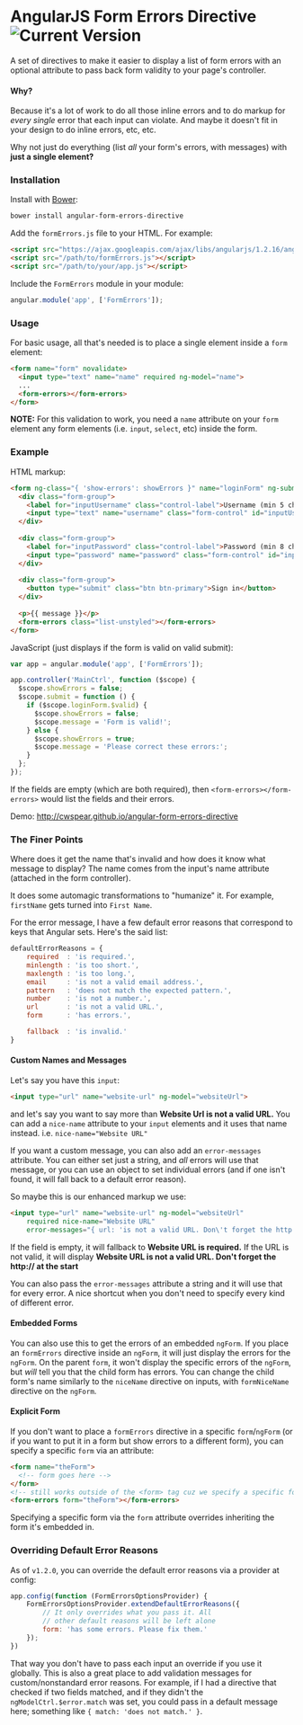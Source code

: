 # AngularJS Form Errors Directive ![Current Version](http://img.shields.io/github/tag/CWSpear/angular-form-errors-directive.svg?style=flat)

A set of directives to make it easier to display a list of form errors with an optional attribute to pass back form validity to your page's controller.

#### Why?

Because it's a lot of work to do all those inline errors and to do markup for *every single* error that each input can violate. And maybe it doesn't fit in your design to do inline errors, etc, etc.

Why not just do everything (list *all* your form's errors, with messages) with **just a single element?**

### Installation

Install with [Bower](http://bower.io/):

```bash
bower install angular-form-errors-directive
```

Add the `formErrors.js` file to your HTML. For example:

```html
<script src="https://ajax.googleapis.com/ajax/libs/angularjs/1.2.16/angular.js"></script>
<script src="/path/to/formErrors.js"></script>
<script src="/path/to/your/app.js"></script>
```

Include the `FormErrors` module in your module:

```javascript
angular.module('app', ['FormErrors']);
```

### Usage

For basic usage, all that's needed is to place a single element inside a `form` element:

```html
<form name="form" novalidate>
  <input type="text" name="name" required ng-model="name">
  ...
  <form-errors></form-errors>
</form>
```

**NOTE:** For this validation to work, you need a `name` attribute on your `form` element any form elements (i.e. `input`, `select`, etc) inside the form.

### Example

HTML markup:

```html
<form ng-class="{ 'show-errors': showErrors }" name="loginForm" ng-submit="submit()" role="form" novalidate>
  <div class="form-group">
    <label for="inputUsername" class="control-label">Username (min 5 char)</label>
    <input type="text" name="username" class="form-control" id="inputUsername" placeholder="Username" ng-minlength="5" required ng-model="user.username">
  </div>
  
  <div class="form-group">
    <label for="inputPassword" class="control-label">Password (min 8 char)</label>
    <input type="password" name="password" class="form-control" id="inputPassword" placeholder="Password" ng-minlength="8" required ng-model="user.password">
  </div>
  
  <div class="form-group">
    <button type="submit" class="btn btn-primary">Sign in</button>
  </div>
  
  <p>{{ message }}</p>
  <form-errors class="list-unstyled"></form-errors>
</form>
```

JavaScript (just displays if the form is valid on valid submit):

```javascript
var app = angular.module('app', ['FormErrors']);

app.controller('MainCtrl', function ($scope) {
  $scope.showErrors = false;
  $scope.submit = function () {
    if ($scope.loginForm.$valid) {
      $scope.showErrors = false;
      $scope.message = 'Form is valid!';
    } else {
      $scope.showErrors = true;
      $scope.message = 'Please correct these errors:';
    }
  };
});
```

If the fields are empty (which are both required), then `<form-errors></form-errors>` would list the fields and their errors.

Demo: http://cwspear.github.io/angular-form-errors-directive

### The Finer Points

Where does it get the name that's invalid and how does it know what message to display? The name comes from the input's name attribute (attached in the form controller).

It does some automagic transformations to "humanize" it. For example, `firstName` gets turned into `First Name`.

For the error message, I have a few default error reasons that correspond to keys that Angular sets. Here's the said list:

```javascript
defaultErrorReasons = {
    required  : 'is required.',
    minlength : 'is too short.',
    maxlength : 'is too long.',
    email     : 'is not a valid email address.',
    pattern   : 'does not match the expected pattern.',
    number    : 'is not a number.',
    url       : 'is not a valid URL.',
    form      : 'has errors.',

    fallback  : 'is invalid.'
}
```

#### Custom Names and Messages

Let's say you have this `input`:

```html
<input type="url" name="website-url" ng-model="websiteUrl">
```

and let's say you want to say more than **Website Url is not a valid URL.** You can add a `nice-name` attribute to your `input` elements and it uses that name instead. i.e. `nice-name="Website URL"`

If you want a custom message, you can also add an `error-messages` attribute. You can either set just a string, and *all* errors will use that message, or you can use an object to set individual errors (and if one isn't found, it will fall back to a default error reason).

So maybe this is our enhanced markup we use:

```html
<input type="url" name="website-url" ng-model="websiteUrl" 
    required nice-name="Website URL" 
    error-messages="{ url: 'is not a valid URL. Don\'t forget the http:// at the start' }">
```

If the field is empty, it will fallback to **Website URL is required.** If the URL is not valid, it will display **Website URL is not a valid URL. Don't forget the http:// at the start**

You can also pass the `error-messages` attribute a string and it will use that for every error. A nice shortcut when you don't need to specify every kind of different error.

#### Embedded Forms

You can also use this to get the errors of an embedded `ngForm`. If you place an `formErrors` directive inside an `ngForm`, it will just display the errors for the `ngForm`. On the parent `form`, it won't display the specific errors of the `ngForm`, but *will* tell you that the child form has errors. You can change the child form's name similarly to the `niceName` directive on inputs, with `formNiceName` directive on the `ngForm`.

#### Explicit Form

If you don't want to place a `formErrors` directive in a specific `form`/`ngForm` (or if you want to put it in a form but show errors to a different form), you can specify a specific `form` via an attribute:

```html
<form name="theForm">
  <!-- form goes here -->
</form>
<!-- still works outside of the <form> tag cuz we specify a specific form -->
<form-errors form="theForm"></form-errors>
```

Specifying a specific form via the `form` attribute overrides inheriting the form it's embedded in.

### Overriding Default Error Reasons

As of `v1.2.0`, you can override the default error reasons via a provider at config:

```javascript
app.config(function (FormErrorsOptionsProvider) {
    FormErrorsOptionsProvider.extendDefaultErrorReasons({ 
        // It only overrides what you pass it. All 
        // other default reasons will be left alone
        form: 'has some errors. Please fix them.'
    });
})
```

That way you don't have to pass each input an override if you use it globally. This is also a great place to add validation messages for custom/nonstandard error reasons. For example, if I had a directive that checked if two fields matched, and if they didn't the `ngModelCtrl.$error.match` was set, you could pass in a default message here; something like `{ match: 'does not match.' }`.